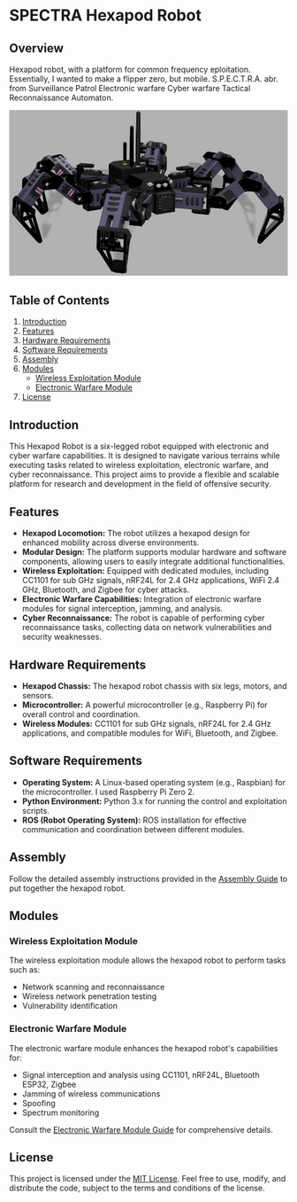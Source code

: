 # SPECTRA Hexapod Robot

## Overview
Hexapod robot, with a platform for common frequency eploitation. Essentially, I wanted to make a flipper zero, but mobile.
S.P.E.C.T.R.A. abr. from Surveillance Patrol Electronic warfare Cyber warfare Tactical Reconnaissance Automaton.

![Hexapod Robot](images/hexapod_robot.jpg)

## Table of Contents

1. [Introduction](#introduction)
2. [Features](#features)
3. [Hardware Requirements](#hardware-requirements)
4. [Software Requirements](#software-requirements)
5. [Assembly](#assembly)
6. [Modules](#modules)
   - [Wireless Exploitation Module](#wireless-exploitation-module)
   - [Electronic Warfare Module](#electronic-warfare-module)
7. [License](#license)

## Introduction

This Hexapod Robot is a six-legged robot equipped with electronic and cyber warfare capabilities. It is designed to navigate various terrains while executing tasks related to wireless exploitation, electronic warfare, and cyber reconnaissance. This project aims to provide a flexible and scalable platform for research and development in the field of offensive security.

## Features

- **Hexapod Locomotion:** The robot utilizes a hexapod design for enhanced mobility across diverse environments.
- **Modular Design:** The platform supports modular hardware and software components, allowing users to easily integrate additional functionalities.
- **Wireless Exploitation:** Equipped with dedicated modules, including CC1101 for sub GHz signals, nRF24L for 2.4 GHz applications, WiFi 2.4 GHz, Bluetooth, and Zigbee for cyber attacks.
- **Electronic Warfare Capabilities:** Integration of electronic warfare modules for signal interception, jamming, and analysis.
- **Cyber Reconnaissance:** The robot is capable of performing cyber reconnaissance tasks, collecting data on network vulnerabilities and security weaknesses.

## Hardware Requirements

- **Hexapod Chassis:** The hexapod robot chassis with six legs, motors, and sensors.
- **Microcontroller:** A powerful microcontroller (e.g., Raspberry Pi) for overall control and coordination.
- **Wireless Modules:** CC1101 for sub GHz signals, nRF24L for 2.4 GHz applications, and compatible modules for WiFi, Bluetooth, and Zigbee.

## Software Requirements

- **Operating System:** A Linux-based operating system (e.g., Raspbian) for the microcontroller. I used Raspberry Pi Zero 2.
- **Python Environment:** Python 3.x for running the control and exploitation scripts.
- **ROS (Robot Operating System):** ROS installation for effective communication and coordination between different modules.

## Assembly

Follow the detailed assembly instructions provided in the [Assembly Guide](docs/assembly.md) to put together the hexapod robot.

## Modules

### Wireless Exploitation Module

The wireless exploitation module allows the hexapod robot to perform tasks such as:

- Network scanning and reconnaissance
- Wireless network penetration testing
- Vulnerability identification

### Electronic Warfare Module

The electronic warfare module enhances the hexapod robot's capabilities for:

- Signal interception and analysis using CC1101, nRF24L, Bluetooth ESP32, Zigbee
- Jamming of wireless communications
- Spoofing
- Spectrum monitoring

Consult the [Electronic Warfare Module Guide](docs/modules/electronic_warfare.md) for comprehensive details.

## License

This project is licensed under the [MIT License](LICENSE.md). Feel free to use, modify, and distribute the code, subject to the terms and conditions of the license.
